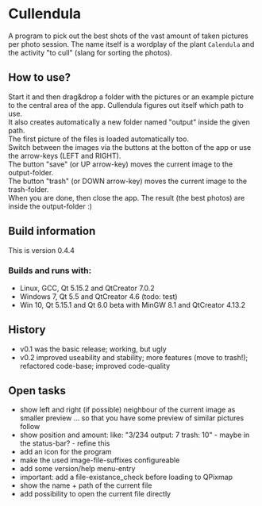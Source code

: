 # Cullendula
A program to pick out the best shots of the vast amount of taken pictures per photo session.
The name itself is a wordplay of the plant `Calendula` and the activity "to cull" (slang for sorting the photos).

## How to use?
Start it and then drag&drop a folder with the pictures or an example picture to the central area of the app. Cullendula figures out itself which path to use.  
It also creates automatically a new folder named "output" inside the given path.  
The first picture of the files is loaded automatically too.  
Switch between the images via the buttons at the botton of the app or use the arrow-keys (LEFT and RIGHT).  
The button "save" (or UP arrow-key) moves the current image to the output-folder.  
The button "trash" (or DOWN arrow-key) moves the current image to the trash-folder.  
When you are done, then close the app. The result (the best photos) are inside the output-folder :)  

## Build information
This is version 0.4.4  

### Builds and runs with:
* Linux, GCC, Qt 5.15.2 and QtCreator 7.0.2
* Windows 7, Qt 5.5 and QtCreator 4.6 (todo: test)  
* Win 10, Qt 5.15.1 and Qt 6.0 beta with MinGW 8.1 and QtCreator 4.13.2  

## History
* v0.1 was the basic release; working, but ugly
* v0.2 improved useability and stability; more features (move to trash!); refactored code-base; improved code-quality

## Open tasks
* show left and right (if possible) neighbour of the current image as smaller preview ... so that you have some preview of similar pictures follow
* show position and amount: like: "3/234 output: 7 trash: 10" - maybe in the status-bar? - refine this
* add an icon for the program
* make the used image-file-suffixes configureable
* add some version/help menu-entry
* important: add a file-existance_check before loading to QPixmap
* show the name + path of the current file
* add possibility to open the current file directly
